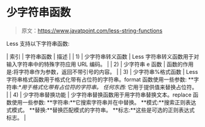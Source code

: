 # 少字符串函数

> 原文：<https://www.javatpoint.com/less-string-functions>

Less 支持以下字符串函数:

| 索引 | 字符串函数 | 描述 |
| 1) | 少字符串转义函数 | Less 字符串转义函数用于对输入字符串中的特殊字符应用 URL 编码。 |
| 2) | 少字符串 e 函数 | 函数的作用是:将字符串作为参数，返回不带引号的内容。 |
| 3) | 少字符串%格式函数 | Less 字符串格式函数用于格式化带有占位符的字符串。format 函数使用一些参数:
**字符串:**用于格式化带有占位符的字符串。
**任何东西*:** 它用于提供值来替换占位符。 |
| 4) | 少字符串替换功能 | 少字符串替换函数用于用字符串替换文本。replace 函数使用一些参数:
**字符串:**它搜索字符串并在中替换。
**模式:**搜索正则表达式模式。
**替换:**替换匹配模式的字符串。
**标志:**这些是可选的正则表达式标志。 |
